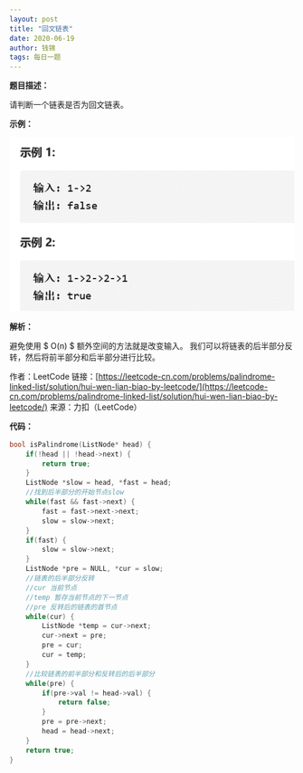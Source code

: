 ```yaml
---
layout: post
title: "回文链表"
date: 2020-06-19
author: 钱锦
tags: 每日一题
---
```


**题目描述：**

请判断一个链表是否为回文链表。

**示例：**

![示例](/assets/img/20200619_01.png "示例")

**解析：**

避免使用 $ O(n) $ 额外空间的方法就是改变输入。
我们可以将链表的后半部分反转，然后将前半部分和后半部分进行比较。

作者：LeetCode
链接：[https://leetcode-cn.com/problems/palindrome-linked-list/solution/hui-wen-lian-biao-by-leetcode/](https://leetcode-cn.com/problems/palindrome-linked-list/solution/hui-wen-lian-biao-by-leetcode/)
来源：力扣（LeetCode）

**代码：**
```cpp
bool isPalindrome(ListNode* head) {
    if(!head || !head->next) {
        return true;
    }
    ListNode *slow = head, *fast = head;
    //找到后半部分的开始节点slow
    while(fast && fast->next) {
        fast = fast->next->next;
        slow = slow->next;
    }
    if(fast) {
        slow = slow->next;
    }
    ListNode *pre = NULL, *cur = slow;
    //链表的后半部分反转
    //cur 当前节点
    //temp 暂存当前节点的下一节点
    //pre 反转后的链表的首节点
    while(cur) {
        ListNode *temp = cur->next;
        cur->next = pre;
        pre = cur;
        cur = temp;
    }
    //比较链表的前半部分和反转后的后半部分
    while(pre) {
        if(pre->val != head->val) {
            return false;
        }
        pre = pre->next;
        head = head->next;
    }
    return true;
}
```
